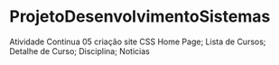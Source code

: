 # ProjetoDesenvolvimentoSistemas
Atividade Continua 05 criação site CSS
Home Page;
Lista de Cursos;
Detalhe de Curso;
Disciplina;
Noticias
